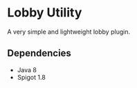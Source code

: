 # Lobby Utility
A very simple and lightweight lobby plugin. <br>

## Dependencies
- Java 8
- Spigot 1.8
